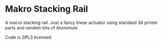 # Makro Stacking Rail

A macro stacking rail. Just a fancy linear actuator using standard 3d printer
parts and random bits of Aluminium. 

Code is GPL3 licensed.

